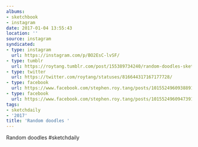 ```yaml
---
albums:
- sketchbook
- instagram
date: 2017-01-04 13:55:43
location: ''
source: instagram
syndicated:
- type: instagram
  url: https://instagram.com/p/BO2EsC-lvSF/
- type: tumblr
  url: https://roytang.tumblr.com/post/155389734240/random-doodles-sketchdaily
- type: twitter
  url: https://twitter.com/roytang/statuses/816644317167177728/
- type: facebook
  url: https://www.facebook.com/stephen.roy.tang/posts/10155249609388912:0
- type: facebook
  url: https://www.facebook.com/stephen.roy.tang/posts/10155249609473912
tags:
- sketchdaily
- '2017'
title: 'Random doodles '
---
```


Random doodles #sketchdaily